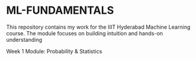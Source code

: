 # ML-FUNDAMENTALS
This repository contains my work for the IIIT Hyderabad Machine Learning course.   The module focuses on building intuition and hands-on understanding

Week 1
Module: Probability & Statistics
